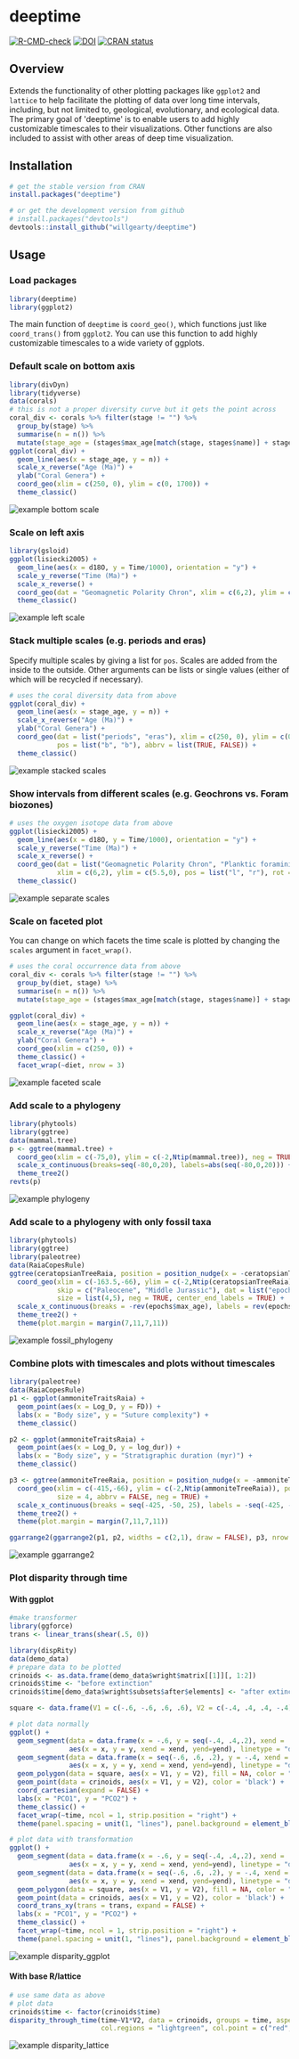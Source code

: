# deeptime

<!-- badges: start -->
[![R-CMD-check](https://github.com/willgearty/deeptime/workflows/R-CMD-check/badge.svg)](https://github.com/willgearty/deeptime/actions)
[![DOI](https://zenodo.org/badge/152502088.svg)](https://zenodo.org/badge/latestdoi/152502088)
[![CRAN status](https://www.r-pkg.org/badges/version/deeptime)](https://CRAN.R-project.org/package=deeptime)
<!-- badges: end -->

## Overview
Extends the functionality of other plotting packages like
`ggplot2` and `lattice` to help facilitate the plotting of data over long time
intervals, including, but not limited to, geological, evolutionary, and ecological
data. The primary goal of 'deeptime' is to enable users to add highly customizable
timescales to their visualizations. Other functions are also included to assist
with other areas of deep time visualization.

## Installation
```r
# get the stable version from CRAN
install.packages("deeptime")

# or get the development version from github
# install.packages("devtools")
devtools::install_github("willgearty/deeptime")
```

## Usage

### Load packages
```r
library(deeptime)
library(ggplot2)
```

The main function of `deeptime` is `coord_geo()`, which functions just like `coord_trans()` from `ggplot2`.
You can use this function to add highly customizable timescales to a wide variety of ggplots.

### Default scale on bottom axis
```r
library(divDyn)
library(tidyverse)
data(corals)
# this is not a proper diversity curve but it gets the point across
coral_div <- corals %>% filter(stage != "") %>%
  group_by(stage) %>%
  summarise(n = n()) %>%
  mutate(stage_age = (stages$max_age[match(stage, stages$name)] + stages$min_age[match(stage, stages$name)])/2)
ggplot(coral_div) +
  geom_line(aes(x = stage_age, y = n)) +
  scale_x_reverse("Age (Ma)") +
  ylab("Coral Genera") +
  coord_geo(xlim = c(250, 0), ylim = c(0, 1700)) +
  theme_classic()
```

![example bottom scale](/images/example_bottom.png?raw=true)

### Scale on left axis
```r
library(gsloid)
ggplot(lisiecki2005) +
  geom_line(aes(x = d18O, y = Time/1000), orientation = "y") +
  scale_y_reverse("Time (Ma)") +
  scale_x_reverse() +
  coord_geo(dat = "Geomagnetic Polarity Chron", xlim = c(6,2), ylim = c(6,0), pos = "left", rot = 90) +
  theme_classic()
```

![example left scale](/images/example_left.png?raw=true)

### Stack multiple scales (e.g. periods and eras)
Specify multiple scales by giving a list for `pos`. Scales are added from the inside to the outside. Other arguments can be lists or single values (either of which will be recycled if necessary).
```r
# uses the coral diversity data from above
ggplot(coral_div) +
  geom_line(aes(x = stage_age, y = n)) +
  scale_x_reverse("Age (Ma)") +
  ylab("Coral Genera") +
  coord_geo(dat = list("periods", "eras"), xlim = c(250, 0), ylim = c(0, 1700),
            pos = list("b", "b"), abbrv = list(TRUE, FALSE)) +
  theme_classic()
```

![example stacked scales](/images/example_stack.png?raw=true)

### Show intervals from different scales (e.g. Geochrons vs. Foram biozones)
```r
# uses the oxygen isotope data from above
ggplot(lisiecki2005) +
  geom_line(aes(x = d18O, y = Time/1000), orientation = "y") +
  scale_y_reverse("Time (Ma)") +
  scale_x_reverse() +
  coord_geo(dat = list("Geomagnetic Polarity Chron", "Planktic foraminiferal Primary Biozones"),
            xlim = c(6,2), ylim = c(5.5,0), pos = list("l", "r"), rot = 90, skip = "PL4", size = list(5, 4)) +
  theme_classic()
```

![example separate scales](/images/separate_scales.png?raw=true)

### Scale on faceted plot
You can change on which facets the time scale is plotted by changing the `scales` argument in `facet_wrap()`.
```r
# uses the coral occurrence data from above
coral_div <- corals %>% filter(stage != "") %>%
  group_by(diet, stage) %>%
  summarise(n = n()) %>%
  mutate(stage_age = (stages$max_age[match(stage, stages$name)] + stages$min_age[match(stage, stages$name)])/2)

ggplot(coral_div) +
  geom_line(aes(x = stage_age, y = n)) +
  scale_x_reverse("Age (Ma)") +
  ylab("Coral Genera") +
  coord_geo(xlim = c(250, 0)) +
  theme_classic() +
  facet_wrap(~diet, nrow = 3)
```

![example faceted scale](/images/example_facet.png?raw=true)

### Add scale to a phylogeny
```r
library(phytools)
library(ggtree)
data(mammal.tree)
p <- ggtree(mammal.tree) +
  coord_geo(xlim = c(-75,0), ylim = c(-2,Ntip(mammal.tree)), neg = TRUE, abbrv = FALSE) +
  scale_x_continuous(breaks=seq(-80,0,20), labels=abs(seq(-80,0,20))) +
  theme_tree2()
revts(p)
```

![example phylogeny](/images/example_phylo.png?raw=true)

### Add scale to a phylogeny with only fossil taxa
```r
library(phytools)
library(ggtree)
library(paleotree)
data(RaiaCopesRule)
ggtree(ceratopsianTreeRaia, position = position_nudge(x = -ceratopsianTreeRaia$root.time)) +
  coord_geo(xlim = c(-163.5,-66), ylim = c(-2,Ntip(ceratopsianTreeRaia)), pos = list("bottom", "bottom"),
            skip = c("Paleocene", "Middle Jurassic"), dat = list("epochs", "periods"), abbrv = FALSE,
            size = list(4,5), neg = TRUE, center_end_labels = TRUE) +
  scale_x_continuous(breaks = -rev(epochs$max_age), labels = rev(epochs$max_age)) +
  theme_tree2() +
  theme(plot.margin = margin(7,11,7,11))
```

![example fossil_phylogeny](/images/example_fossil_phylo.png?raw=true)

### Combine plots with timescales and plots without timescales
```r
library(paleotree)
data(RaiaCopesRule)
p1 <- ggplot(ammoniteTraitsRaia) +
  geom_point(aes(x = Log_D, y = FD)) +
  labs(x = "Body size", y = "Suture complexity") +
  theme_classic()

p2 <- ggplot(ammoniteTraitsRaia) +
  geom_point(aes(x = Log_D, y = log_dur)) +
  labs(x = "Body size", y = "Stratigraphic duration (myr)") +
  theme_classic()

p3 <- ggtree(ammoniteTreeRaia, position = position_nudge(x = -ammoniteTreeRaia$root.time)) +
  coord_geo(xlim = c(-415,-66), ylim = c(-2,Ntip(ammoniteTreeRaia)), pos = "bottom",
            size = 4, abbrv = FALSE, neg = TRUE) +
  scale_x_continuous(breaks = seq(-425, -50, 25), labels = -seq(-425, -50, 25)) +
  theme_tree2() +
  theme(plot.margin = margin(7,11,7,11))

ggarrange2(ggarrange2(p1, p2, widths = c(2,1), draw = FALSE), p3, nrow = 2, heights = c(1,2))
```

![example ggarrange2](/images/ggarrange2.png?raw=true)

### Plot disparity through time
#### With ggplot
```r
#make transformer
library(ggforce)
trans <- linear_trans(shear(.5, 0))

library(dispRity)
data(demo_data)
# prepare data to be plotted
crinoids <- as.data.frame(demo_data$wright$matrix[[1]][, 1:2])
crinoids$time <- "before extinction"
crinoids$time[demo_data$wright$subsets$after$elements] <- "after extinction"

square <- data.frame(V1 = c(-.6, -.6, .6, .6), V2 = c(-.4, .4, .4, -.4))

# plot data normally
ggplot() +
  geom_segment(data = data.frame(x = -.6, y = seq(-.4, .4,.2), xend = .6, yend = seq(-0.4, .4, .2)),
               aes(x = x, y = y, xend = xend, yend=yend), linetype = "dashed", color = "grey") +
  geom_segment(data = data.frame(x = seq(-.6, .6, .2), y = -.4, xend = seq(-.6, .6, .2), yend = .4),
               aes(x = x, y = y, xend = xend, yend=yend), linetype = "dashed", color = "grey") +
  geom_polygon(data = square, aes(x = V1, y = V2), fill = NA, color = "black") +
  geom_point(data = crinoids, aes(x = V1, y = V2), color = 'black') +
  coord_cartesian(expand = FALSE) +
  labs(x = "PCO1", y = "PCO2") +
  theme_classic() +
  facet_wrap(~time, ncol = 1, strip.position = "right") +
  theme(panel.spacing = unit(1, "lines"), panel.background = element_blank())

# plot data with transformation
ggplot() +
  geom_segment(data = data.frame(x = -.6, y = seq(-.4, .4,.2), xend = .6, yend = seq(-0.4, .4, .2)),
               aes(x = x, y = y, xend = xend, yend=yend), linetype = "dashed", color = "grey") +
  geom_segment(data = data.frame(x = seq(-.6, .6, .2), y = -.4, xend = seq(-.6, .6, .2), yend = .4),
               aes(x = x, y = y, xend = xend, yend=yend), linetype = "dashed", color = "grey") +
  geom_polygon(data = square, aes(x = V1, y = V2), fill = NA, color = "black") +
  geom_point(data = crinoids, aes(x = V1, y = V2), color = 'black') +
  coord_trans_xy(trans = trans, expand = FALSE) +
  labs(x = "PCO1", y = "PCO2") +
  theme_classic() +
  facet_wrap(~time, ncol = 1, strip.position = "right") +
  theme(panel.spacing = unit(1, "lines"), panel.background = element_blank())
```

![example disparity_ggplot](/images/disparity_ggplot.png?raw=true)

#### With base R/lattice
```r
# use same data as above
# plot data
crinoids$time <- factor(crinoids$time)
disparity_through_time(time~V1*V2, data = crinoids, groups = time, aspect = c(1.5,2), xlim = c(-.6,.6), ylim = c(-.5,.5),
                       col.regions = "lightgreen", col.point = c("red","blue"))
```

![example disparity_lattice](/images/disparity_lattice.png?raw=true)
